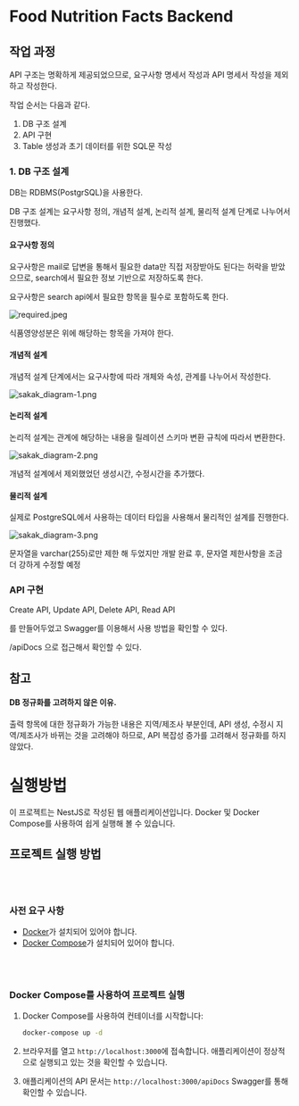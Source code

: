 # Food Nutrition Facts Backend

## 작업 과정

API 구조는 명확하게 제공되었으므로, 요구사항 명세서 작성과 API 명세서 작성을 제외하고 작성한다.

작업 순서는 다음과 같다.

1. DB 구조 설계
2. API 구현 
3. Table 생성과 초기 데이터를 위한 SQL문 작성

### 1. DB 구조 설계

DB는 RDBMS(PostgrSQL)을 사용한다.

DB 구조 설계는 요구사항 정의, 개념적 설계, 논리적 설계, 물리적 설계 단계로 나누어서 진행했다.

#### 요구사항 정의

요구사항은 mail로 답변을 통해서 필요한 data만 직접 저장받아도 된다는 허락을 받았으므로, search에서 필요한 정보 기반으로 저장하도록 한다.

요구사항은 search api에서 필요한 항목을 필수로 포함하도록 한다.

![required.jpeg](resource%2Frequired.jpeg)

식품영양성분은 위에 해당하는 항목을 가져야 한다.


#### 개념적 설계

개념적 설계 단계에서는 요구사항에 따라 개체와 속성, 관계를 나누어서 작성한다.

![sakak_diagram-1.png](resource%2Fsakak_diagram-1.png)


#### 논리적 설계

논리적 설계는 관계에 해당하는 내용을 릴레이션 스키마 변환 규칙에 따라서 변환한다.

![sakak_diagram-2.png](resource%2Fsakak_diagram-2.png)

개념적 설계에서 제외했었던 생성시간, 수정시간을 추가했다.

#### 물리적 설계

실제로 PostgreSQL에서 사용하는 데이터 타입을 사용해서 물리적인 설계를 진행한다.

![sakak_diagram-3.png](resource%2Fsakak_diagram-3.png)

문자열을 varchar(255)로만 제한 해 두었지만 개발 완료 후, 문자열 제한사항을 조금 더 강하게 수정할 예정


### API 구현

Create API, Update API, Delete API, Read API

를 만들어두었고 Swagger를 이용해서 사용 방법을 확인할 수 있다.

/apiDocs 으로 접근해서 확인할 수 있다.



## 참고

#### DB 정규화를 고려하지 않은 이유.

출력 항목에 대한 정규화가 가능한 내용은 지역/제조사 부분인데, API 생성, 수정시 지역/제조사가 바뀌는 것을 고려해야 하므로,
API 복잡성 증가를 고려해서 정규화를 하지 않았다.



# 실행방법

이 프로젝트는 NestJS로 작성된 웹 애플리케이션입니다. Docker 및 Docker Compose를 사용하여 쉽게 실행해 볼 수 있습니다.

## 프로젝트 실행 방법

<br>
<br>

### 사전 요구 사항
- [Docker](https://www.docker.com/)가 설치되어 있어야 합니다.
- [Docker Compose](https://docs.docker.com/compose/)가 설치되어 있어야 합니다.

<br>
<br>

### Docker Compose를 사용하여 프로젝트 실행

1. Docker Compose를 사용하여 컨테이너를 시작합니다:

    ```bash
    docker-compose up -d
    ```

2. 브라우저를 열고 `http://localhost:3000`에 접속합니다. 애플리케이션이 정상적으로 실행되고 있는 것을 확인할 수 있습니다.

3. 애플리케이션의 API 문서는 `http://localhost:3000/apiDocs` Swagger를 통해 확인할 수 있습니다. 
